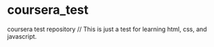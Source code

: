 # coursera_test
coursera test repository
// This is just a test for learning html, css, and javascript.
